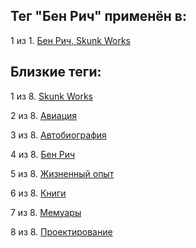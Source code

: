 ## Тег "Бен Рич" применён в:

1 из 1. [Бен Рич, Skunk Works](../Книги/Мемуары/Бен%20Рич%20-%20Skunk%20Works.md)

## Близкие теги:

1 из 8. [Skunk Works](./Skunk%20Works.md)

2 из 8. [Авиация](./Авиация.md)

3 из 8. [Автобиография](./Автобиография.md)

4 из 8. [Бен Рич](./Бен%20Рич.md)

5 из 8. [Жизненный опыт](./Жизненный%20опыт.md)

6 из 8. [Книги](./Книги.md)

7 из 8. [Мемуары](./Мемуары.md)

8 из 8. [Проектирование](./Проектирование.md)

